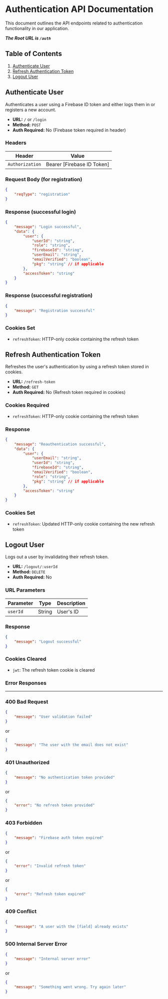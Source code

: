# Authentication API Documentation

This document outlines the API endpoints related to authentication functionality in our application.

**_The Root URL is `/auth`_**

## Table of Contents

1. [Authenticate User](#authenticate-user)
2. [Refresh Authentication Token](#refresh-authentication-token)
3. [Logout User](#logout-user)

## Authenticate User

Authenticates a user using a Firebase ID token and either logs them in or registers a new account.

-   **URL:** `/` or `/login`
-   **Method:** `POST`
-   **Auth Required:** No (Firebase token required in header)

### Headers

| Header          | Value                      |
| --------------- | -------------------------- |
| `Authorization` | Bearer [Firebase ID Token] |

### Request Body (for registration)

```json
{
    "reqType": "registration"
}
```

### Response (successful login)

```json
{
    "message": "Login successful",
    "data": {
        "user": {
            "userId": "string",
            "role": "string",
            "firebaseId": "string",
            "userEmail": "string",
            "emailVerified": "boolean",
            "pkg": "string" // if applicable
        },
        "accessToken": "string"
    }
}
```

### Response (successful registration)

```json
{
    "message": "Registration successful"
}
```

### Cookies Set

-   `refreshToken`: HTTP-only cookie containing the refresh token

## Refresh Authentication Token

Refreshes the user's authentication by using a refresh token stored in cookies.

-   **URL:** `/refresh-token`
-   **Method:** `GET`
-   **Auth Required:** No (Refresh token required in cookies)

### Cookies Required

-   `refreshToken`: HTTP-only cookie containing the refresh token

### Response

```json
{
    "message": "Reauthentication successful",
    "data": {
        "user": {
            "userEmail": "string",
            "userId": "string",
            "firebaseId": "string",
            "emailVerified": "boolean",
            "role": "string",
            "pkg": "string" // if applicable
        },
        "accessToken": "string"
    }
}
```

### Cookies Set

-   `refreshToken`: Updated HTTP-only cookie containing the new refresh token

## Logout User

Logs out a user by invalidating their refresh token.

-   **URL:** `/logout/:userId`
-   **Method:** `DELETE`
-   **Auth Required:** No

### URL Parameters

| Parameter | Type   | Description |
| --------- | ------ | ----------- |
| `userId`  | String | User's ID   |

### Response

```json
{
    "message": "Logout successful"
}
```

### Cookies Cleared

-   `jwt`: The refresh token cookie is cleared

### Error Responses

---

### 400 Bad Request

```json
{
    "message": "User validation failed"
}
```

or

```json
{
    "message": "The user with the email does not exist"
}
```

### 401 Unauthorized

```json
{
    "message": "No authentication token provided"
}
```

or

```json
{
    "error": "No refresh token provided"
}
```

### 403 Forbidden

```json
{
    "message": "Firebase auth token expired"
}
```

or

```json
{
    "error": "Invalid refresh token"
}
```

or

```json
{
    "error": "Refresh token expired"
}
```

### 409 Conflict

```json
{
    "message": "A user with the [field] already exists"
}
```

### 500 Internal Server Error

```json
{
    "message": "Internal server error"
}
```

or

```json
{
    "message": "Something went wrong. Try again later"
}
```
